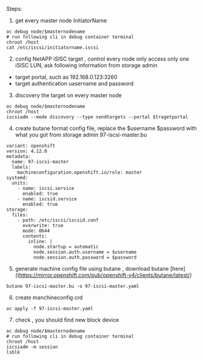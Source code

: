 Steps:
1. get every master node InitiatorName
```
oc debug node/$masternodename
# run following cli in debug container terminal
chroot /host
cat /etc/iscsi/initiatorname.iscsi
```
2.  config NetAPP iSISC target , control every node only access only one iSISC LUN, ask following information from storage admin
- target portal, such as 192.168.0.123:3260
- target authentication uasername and password
3. discovery the target on every master node
```
oc debug node/$masternodename
chroot /host
iscsiadm --mode discovery --type sendtargets --portal $tragetportal 
```
4. create butane format config file, replace the $username $password with what you got from storage admin
97-iscsi-master.bu
```
variant: openshift
version: 4.12.0
metadata:
  name: 97-iscsi-master 
  labels:
    machineconfiguration.openshift.io/role: master
systemd:
  units:
    - name: iscsi.service
      enabled: true
    - name: iscsid.service
      enabled: true
storage:
  files:
    - path: /etc/iscsi/iscsid.conf
      overwrite: true
      mode: 0644
      contents:
        inline: |
          node.startup = automatic
          node.session.auth.username = $username
          node.session.auth.password = $password
```
5. generate machine config file using butane , download butane [here]((https://mirror.openshift.com/pub/openshift-v4/clients/butane/latest/) 
```
butane 97-iscsi-master.bu -o 97-iscsi-master.yaml
```
6. create manchineconfig crd
```
oc apply -f 97-iscsi-master.yaml
```
7. check , you should find new block device
```
oc debug node/$masternodename
# run following cli in debug container terminal
chroot /host
iscsiadm -m session
lsblk

```
